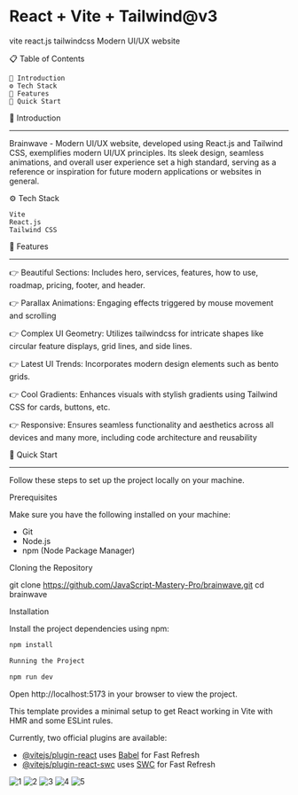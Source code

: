 # React + Vite + Tailwind@v3
 vite react.js tailwindcss
Modern UI/UX website

📋 Table of Contents

    🤖 Introduction
    ⚙️ Tech Stack
    🔋 Features
    🤸 Quick Start
  


🤖 Introduction
__________________________________________________________________________

Brainwave - Modern UI/UX website, developed using React.js and Tailwind CSS, exemplifies modern UI/UX principles. Its sleek design, seamless animations, and overall user experience set a high standard, serving as a reference or inspiration for future modern applications or websites in general.

⚙️ Tech Stack

    Vite
    React.js
    Tailwind CSS


🔋 Features
__________________________________________________________________________

👉 Beautiful Sections: Includes hero, services, features, how to use, roadmap, pricing, footer, and header.

👉 Parallax Animations: Engaging effects triggered by mouse movement and scrolling

👉 Complex UI Geometry: Utilizes tailwindcss for intricate shapes like circular feature displays, grid lines, and side lines.

👉 Latest UI Trends: Incorporates modern design elements such as bento grids.

👉 Cool Gradients: Enhances visuals with stylish gradients using Tailwind CSS for cards, buttons, etc.

👉 Responsive: Ensures seamless functionality and aesthetics across all devices and many more, including code architecture and reusability


🤸 Quick Start
__________________________________________________________________________

Follow these steps to set up the project locally on your machine.

Prerequisites

Make sure you have the following installed on your machine:

   - Git
   - Node.js
   - npm (Node Package Manager)

Cloning the Repository

git clone https://github.com/JavaScript-Mastery-Pro/brainwave.git
cd brainwave

Installation

Install the project dependencies using npm:
```sh
npm install

Running the Project

npm run dev
```

Open http://localhost:5173 in your browser to view the project.


This template provides a minimal setup to get React working in Vite with HMR and some ESLint rules.

Currently, two official plugins are available:

- [@vitejs/plugin-react](https://github.com/vitejs/vite-plugin-react/blob/main/packages/plugin-react/README.md) uses [Babel](https://babeljs.io/) for Fast Refresh
- [@vitejs/plugin-react-swc](https://github.com/vitejs/vite-plugin-react-swc) uses [SWC](https://swc.rs/) for Fast Refresh


![1](https://github.com/user-attachments/assets/adfa0a64-cf64-47c1-8f70-69289a3a2832)
![2](https://github.com/user-attachments/assets/b373dc2c-608f-463d-9092-687d9fb07f5f)
![3](https://github.com/user-attachments/assets/e693cf82-6bd0-4954-be8f-0d442238eabb)
![4](https://github.com/user-attachments/assets/c33fc7a0-51e6-4290-9bba-3ba759efa990)
![5](https://github.com/user-attachments/assets/a5b43da2-20e9-432b-a8f4-e77461bca729)

